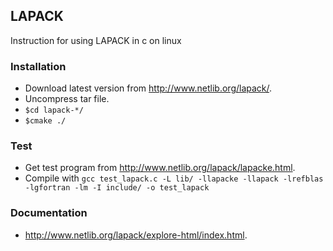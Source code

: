 ## LAPACK
Instruction for using LAPACK in c on linux

### Installation
* Download latest version from http://www.netlib.org/lapack/.
* Uncompress tar file.
* `$cd lapack-*/`
* `$cmake ./`
### Test
* Get test program from http://www.netlib.org/lapack/lapacke.html.
* Compile with `gcc test_lapack.c -L lib/ -llapacke -llapack -lrefblas -lgfortran -lm -I include/ -o test_lapack` 
      
### Documentation
* http://www.netlib.org/lapack/explore-html/index.html.
